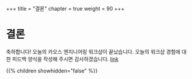 +++
title = "결론"
chapter = true
weight = 90
+++

# 결론

축하합니다! 오늘의 카오스 엔지니어링 워크샵이 끝났습니다.
오늘의 워크샵 경험에 대한 피드백 양식을 작성해 주시면 감사하겠습니다. [link](https://gremlininc.typeform.com/to/iGpRrKJE)

{{% children showhidden="false" %}}
